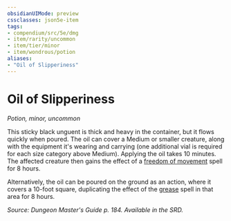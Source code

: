 ```yaml
---
obsidianUIMode: preview
cssclasses: json5e-item
tags:
- compendium/src/5e/dmg
- item/rarity/uncommon
- item/tier/minor
- item/wondrous/potion
aliases: 
- "Oil of Slipperiness"
---
```

# Oil of Slipperiness
*Potion, minor, uncommon*  


This sticky black unguent is thick and heavy in the container, but it flows quickly when poured. The oil can cover a Medium or smaller creature, along with the equipment it's wearing and carrying (one additional vial is required for each size category above Medium). Applying the oil takes 10 minutes. The affected creature then gains the effect of a [freedom of movement](compendium/spells/freedom-of-movement.md) spell for 8 hours.

Alternatively, the oil can be poured on the ground as an action, where it covers a 10-foot square, duplicating the effect of the [grease](compendium/spells/grease.md) spell in that area for 8 hours.

*Source: Dungeon Master's Guide p. 184. Available in the SRD.*